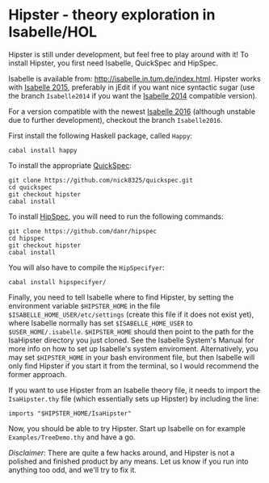 # Hipster - theory exploration in Isabelle/HOL

Hipster is still under development, but feel free to play around with it! To
install Hipster, you first need Isabelle, QuickSpec and HipSpec.

Isabelle is available from: http://isabelle.in.tum.de/index.html. Hipster works
with [Isabelle 2015][Isa15], preferably in jEdit if you want nice syntactic
sugar (use the branch `Isabelle2014` if you want the [Isabelle 2014][Isa14]
compatible version).

For a version compatible with the newest [Isabelle 2016][Isa16] (although
unstable due to further development), checkout the branch `Isabelle2016`.

First install the following Haskell package, called `Happy`:
	
	cabal install happy

To install the appropriate [QuickSpec][QS]:

	git clone https://github.com/nick8325/quickspec.git
	cd quickspec
	git checkout hipster
	cabal install

To install [HipSpec][HS], you will need to run the following commands:

    git clone https://github.com/danr/hipspec
    cd hipspec
    git checkout hipster
    cabal install 

You will also have to compile the `HipSpecifyer`:

    cabal install hipspecifyer/

Finally, you need to tell Isabelle where to find Hipster, by setting the
environment variable `$HIPSTER_HOME` in the file `$ISABELLE_HOME_USER/etc/settings`
(create this file if it does not exist yet), where Isabelle normally has set
`$ISABELLE_HOME_USER` to `$USER_HOME/.isabelle`. `$HIPSTER_HOME` should then
point to the path for the IsaHipster directory you just cloned. See the
Isabelle System's Manual for more info on how to set up Isabelle's system
enviroment. Alternatively, you may set `$HIPSTER_HOME` in your bash environment
file, but then Isabelle will only find Hipster if you start it from the
terminal, so I would recommend the former approach.

If you want to use Hipster from an Isabelle theory file, it needs to import the
`IsaHipster.thy` file (which essentially sets up Hipster) by including the
line:

```isabelle
imports "$HIPSTER_HOME/IsaHipster"
```
    
Now, you should be able to try Hipster. Start up Isabelle on for example
`Examples/TreeDemo.thy` and have a go.

_Disclaimer_: There are quite a few hacks around, and Hipster is not a polished
and finished product by any means. Let us know if you run into anything too odd,
and we'll try to fix it.


[QS]: https://github.com/nick8325/quickspec
[HS]: https://github.com/danr/hipspec
[Isa14]: http://isabelle.in.tum.de/download_past.html
[Isa15]: http://isabelle.in.tum.de/download_past.html
[Isa16]: http://isabelle.in.tum.de/installation.html


